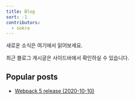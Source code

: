 ```yaml
---
title: Blog
sort: -1
contributors:
  - sokra
---
```


새로운 소식은 여기에서 읽어보세요.

최근 블로그 게시글은 사이드바에서 확인하실 수 있습니다.

## Popular posts

- [Webpack 5 release (2020-10-10)](/blog/2020-10-10-webpack-5-release/)
